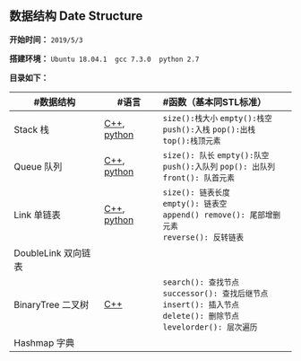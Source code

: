 ﻿## 数据结构 Date Structure
**开始时间：**
`2019/5/3`

**搭建环境：**
`Ubuntu 18.04.1  gcc 7.3.0  python 2.7`

**目录如下：**

|#数据结构| #语言 |#函数（基本同STL标准）|
|--|--|:--|
| Stack 栈 | [C++](https://github.com/593413198/DataStructure/blob/master/C++/stack.cpp),  [python](https://github.com/593413198/DataStructure/blob/master/Python/stack.py) | `size():栈大小` `empty():栈空`<br/>`push():入栈` `pop():出栈` <br/>`top():栈顶元素` |
| Queue 队列 | [C++](https://github.com/593413198/DataStructure/blob/master/C++/queue.cpp), [python](https://github.com/593413198/DataStructure/blob/master/Python/queue.py) | `size(): 队长` `empty():队空`<br/>`push():入队列` `pop(): 出队列`  <br/>`front(): 队首元素` |
| Link 单链表 | [C++](https://github.com/593413198/DataStructure/blob/master/C++/link.cpp), [python](https://github.com/593413198/DataStructure/blob/master/Python/link.py) | `size(): 链表长度`<br/>`empty(): 链表空`<br/>`append() remove(): 尾部增删元素`<br/>`reverse(): 反转链表` |
| DoubleLink 双向链表 |  |  |
| BinaryTree 二叉树 | [C++](https://github.com/593413198/DataStructure/blob/master/C++/Btree.cpp) | `search(): 查找节点`<br/> `successor(): 查找后继节点`<br/> `insert(): 插入节点`<br/>`delete(): 删除节点 ` <br/>	`levelorder(): 层次遍历` |
| Hashmap 字典 |  |  |


